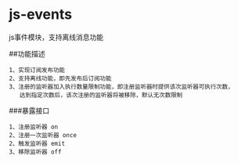 # js-events
js事件模块，支持离线消息功能
 
 ##功能描述
```
1、实现订阅发布功能
2、支持离线功能，即先发布后订阅功能
3、注册的监听器加入执行数量限制功能，即注册监听器时提供该次监听器可执行次数，
   达到指定次数后，该次注册的监听器将被移除，默认无次数限制
```
###暴露接口
```
1、注册监听器 on
2、注册一次监听器 once
2、触发监听器 emit
3、移除监听器 off
```
